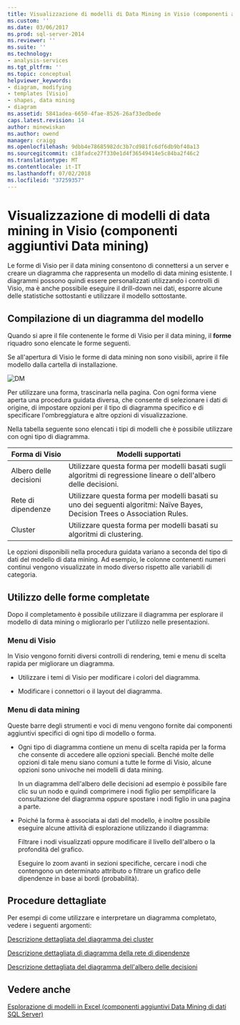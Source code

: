 ```yaml
---
title: Visualizzazione di modelli di Data Mining in Visio (componenti aggiuntivi Data Mining dei dati) | Microsoft Docs
ms.custom: ''
ms.date: 03/06/2017
ms.prod: sql-server-2014
ms.reviewer: ''
ms.suite: ''
ms.technology:
- analysis-services
ms.tgt_pltfrm: ''
ms.topic: conceptual
helpviewer_keywords:
- diagram, modifying
- templates [Visio]
- shapes, data mining
- diagram
ms.assetid: 5841adea-6650-4fae-8526-26af33edbede
caps.latest.revision: 14
author: minewiskan
ms.author: owend
manager: craigg
ms.openlocfilehash: 9dbb4e78685982dc3b7cd981fc6df6db9bf40a13
ms.sourcegitcommit: c18fadce27f330e1d4f36549414e5c84ba2f46c2
ms.translationtype: MT
ms.contentlocale: it-IT
ms.lasthandoff: 07/02/2018
ms.locfileid: "37259357"
---
```

# <a name="viewing-data-mining-models-in-visio-data-mining-add-ins"></a>Visualizzazione di modelli di data mining in Visio (componenti aggiuntivi Data mining)
  Le forme di Visio per il data mining consentono di connettersi a un server e creare un diagramma che rappresenta un modello di data mining esistente. I diagrammi possono quindi essere personalizzati utilizzando i controlli di Visio, ma è anche possibile eseguire il drill-down nei dati, esporre alcune delle statistiche sottostanti e utilizzare il modello sottostante.  
  
## <a name="building-a-model-diagram"></a>Compilazione di un diagramma del modello  
 Quando si apre il file contenente le forme di Visio per il data mining, il **forme** riquadro sono elencate le forme seguenti.  
  
 Se all'apertura di Visio le forme di data mining non sono visibili, aprire il file modello dalla cartella di installazione.  
  
 ![DM](media/dm-stencil.gif "DM")  
  
 Per utilizzare una forma, trascinarla nella pagina. Con ogni forma viene aperta una procedura guidata diversa, che consente di selezionare i dati di origine, di impostare opzioni per il tipo di diagramma specifico e di specificare l'ombreggiatura e altre opzioni di visualizzazione.  
  
 Nella tabella seguente sono elencati i tipi di modelli che è possibile utilizzare con ogni tipo di diagramma.  
  
|Forma di Visio|Modelli supportati|  
|-----------------|----------------------|  
|Albero delle decisioni|Utilizzare questa forma per modelli basati sugli algoritmi di regressione lineare o dell'albero delle decisioni.|  
|Rete di dipendenze|Utilizzare questa forma per modelli basati su uno dei seguenti algoritmi: Naïve Bayes, Decision Trees o Association Rules.|  
|Cluster|Utilizzare questa forma per modelli basati su algoritmi di clustering.|  
  
 Le opzioni disponibili nella procedura guidata variano a seconda del tipo di dati del modello di data mining. Ad esempio, le colonne contenenti numeri continui vengono visualizzate in modo diverso rispetto alle variabili di categoria.  
  
## <a name="working-with-completed-shapes"></a>Utilizzo delle forme completate  
 Dopo il completamento è possibile utilizzare il diagramma per esplorare il modello di data mining o migliorarlo per l'utilizzo nelle presentazioni.  
  
### <a name="visio-menus"></a>Menu di Visio  
 In Visio vengono forniti diversi controlli di rendering, temi e menu di scelta rapida per migliorare un diagramma.  
  
-   Utilizzare i temi di Visio per modificare i colori del diagramma.  
  
-   Modificare i connettori o il layout del diagramma.  
  
### <a name="data-mining-menus"></a>Menu di data mining  
 Queste barre degli strumenti e voci di menu vengono fornite dai componenti aggiuntivi specifici di ogni tipo di modello o forma.  
  
-   Ogni tipo di diagramma contiene un menu di scelta rapida per la forma che consente di accedere alle opzioni speciali. Benché molte delle opzioni di tale menu siano comuni a tutte le forme di Visio, alcune opzioni sono univoche nei modelli di data mining.  
  
     In un diagramma dell'albero delle decisioni ad esempio è possibile fare clic su un nodo e quindi comprimere i nodi figlio per semplificare la consultazione del diagramma oppure spostare i nodi figlio in una pagina a parte.  
  
-   Poiché la forma è associata ai dati del modello, è inoltre possibile eseguire alcune attività di esplorazione utilizzando il diagramma:  
  
     Filtrare i nodi visualizzati oppure modificare il livello dell'albero o la profondità del grafico.  
  
     Eseguire lo zoom avanti in sezioni specifiche, cercare i nodi che contengono un determinato attributo o filtrare un grafico delle dipendenze in base ai bordi (probabilità).  
  
## <a name="walkthroughs"></a>Procedure dettagliate  
 Per esempi di come utilizzare e interpretare un diagramma completato, vedere i seguenti argomenti:  
  
 [Descrizione dettagliata del diagramma dei cluster](cluster-diagram-walkthrough-data-mining-add-ins.md)  
  
 [Descrizione dettagliata di diagramma della rete di dipendenze](dependency-network-diagram-walkthrough-data-mining-add-ins.md)  
  
 [Descrizione dettagliata del diagramma dell'albero delle decisioni](decision-tree-diagram-walkthrough-data-mining-add-ins.md)  
  
## <a name="see-also"></a>Vedere anche  
 [Esplorazione di modelli in Excel &#40;componenti aggiuntivi Data Mining di dati SQL Server&#41;](browsing-models-in-excel-sql-server-data-mining-add-ins.md)  
  
  
